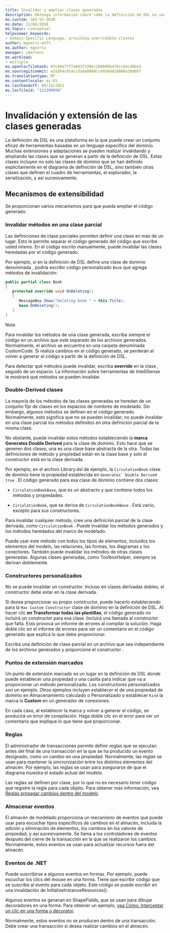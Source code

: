 ```yaml
---
title: Invalidar y ampliar clases generadas
description: Obtenga información sobre cómo la definición de DSL es una plataforma en la que puede crear un conjunto eficaz de herramientas basadas en un lenguaje específico del dominio.
ms.custom: SEO-VS-2020
ms.date: 11/04/2016
ms.topic: conceptual
helpviewer_keywords:
- Domain-Specific Language, providing overridable classes
author: mgoertz-msft
ms.author: mgoertz
manager: jmartens
ms.workload:
- multiple
ms.openlocfilehash: 07c44e7ff7a603f339ec268b06bd78cc84cd6be2
ms.sourcegitcommit: e3a364c014ccdada0860cc4930d428808e20d667
ms.translationtype: MT
ms.contentlocale: es-ES
ms.lasthandoff: 06/19/2021
ms.locfileid: "112390950"
---
```

# <a name="override-and-extend-the-generated-classes"></a>Invalidación y extensión de las clases generadas

La definición de DSL es una plataforma en la que puede crear un conjunto eficaz de herramientas basadas en un lenguaje específico del dominio. Muchas extensiones y adaptaciones se pueden realizar invalidando y ampliando las clases que se generan a partir de la definición de DSL. Estas clases incluyen no solo las clases de dominio que se han definido explícitamente en el diagrama de definición de DSL, sino también otras clases que definen el cuadro de herramientas, el explorador, la serialización, y así sucesivamente.

## <a name="extensibility-mechanisms"></a>Mecanismos de extensibilidad

Se proporcionan varios mecanismos para que pueda ampliar el código generado.

### <a name="override-methods-in-a-partial-class"></a>Invalidar métodos en una clase parcial

Las definiciones de clase parciales permiten definir una clase en más de un lugar. Esto le permite separar el código generado del código que escribe usted mismo. En el código escrito manualmente, puede invalidar las clases heredadas por el código generado.

Por ejemplo, si en la definición de DSL define una clase de dominio denominada , podría escribir código personalizado `Book` que agrega métodos de invalidación:

```csharp
public partial class Book
{
   protected override void OnDeleting()
   {
      MessageBox.Show("Deleting book " + this.Title);
      base.OnDeleting();
   }
}
```

> [!NOTE]
> Para invalidar los métodos de una clase generada, escriba siempre el código en un archivo que esté separado de los archivos generados. Normalmente, el archivo se encuentra en una carpeta denominada CustomCode. Si realiza cambios en el código generado, se perderán al volver a generar el código a partir de la definición de DSL.

Para detectar qué métodos puede invalidar, escriba **override** en la clase , seguido de un espacio. La información sobre herramientas de IntelliSense le mostrará qué métodos se pueden invalidar.

### <a name="double-derived-classes"></a>Double-Derived clases

La mayoría de los métodos de las clases generadas se heredan de un conjunto fijo de clases en los espacios de nombres de modelado. Sin embargo, algunos métodos se definen en el código generado. Normalmente, esto significa que no se pueden invalidar; no puede invalidar en una clase parcial los métodos definidos en otra definición parcial de la misma clase.

No obstante, puede invalidar estos métodos estableciendo la **marca Generates Double Derived** para la clase de dominio. Esto hace que se generen dos clases, una es una clase base abstracta de la otra. Todas las definiciones de método y propiedad están en la clase base y solo el constructor está en la clase derivada.

Por ejemplo, en el archivo Library.dsl de ejemplo, la `CirculationBook` clase de dominio tiene la propiedad establecida en `Generates``Double Derived` `true` . El código generado para esa clase de dominio contiene dos clases:

- `CirculationBookBase`, que es un abstracto y que contiene todos los métodos y propiedades.

- `CirculationBook`, que se deriva de `CirculationBookBase` . Está vacío, excepto para sus constructores.

Para invalidar cualquier método, cree una definición parcial de la clase derivada, como `CirculationBook` . Puede invalidar los métodos generados y los métodos heredados del marco de modelado.

Puede usar este método con todos los tipos de elementos, incluidos los elementos del modelo, las relaciones, las formas, los diagramas y los conectores. También puede invalidar los métodos de otras clases generadas. Algunas clases generadas, como ToolboxHelper, siempre se derivan doblemente.

### <a name="custom-constructors"></a>Constructores personalizados

No se puede invalidar un constructor. Incluso en clases derivadas dobles, el constructor debe estar en la clase derivada.

Si desea proporcionar su propio constructor, puede hacerlo estableciendo para la `Has Custom Constructor` clase de dominio en la definición de DSL. Al hacer clic **en Transformar todas las plantillas**, el código generado no incluirá un constructor para esa clase. Incluirá una llamada al constructor que falta. Esto provoca un informe de errores al compilar la solución. Haga doble clic en el informe de errores para ver un comentario en el código generado que explica lo que debe proporcionar.

Escriba una definición de clase parcial en un archivo que sea independiente de los archivos generados y proporcione el constructor .

### <a name="flagged-extension-points"></a>Puntos de extensión marcados

Un punto de extensión marcado es un lugar en la definición de DSL donde puede establecer una propiedad o una casilla para indicar que va a proporcionar un método personalizado. Los constructores personalizados son un ejemplo. Otros ejemplos incluyen establecer el de una propiedad de dominio en Almacenamiento calculado o Personalizado o establecer `Kind` la marca Is **Custom** en un generador de conexiones.

En cada caso, al establecer la marca y volver a generar el código, se producirá un error de compilación. Haga doble clic en el error para ver un comentario que explique lo que tiene que proporcionar.

### <a name="rules"></a>Reglas

El administrador de transacciones permite definir reglas que se ejecutan antes del final de una transacción en la que se ha producido un evento designado, como un cambio en una propiedad. Normalmente, las reglas se usan para mantener la sincronización entre los distintos elementos del almacén. Por ejemplo, las reglas se usan para asegurarse de que el diagrama muestra el estado actual del modelo.

Las reglas se definen por clase, por lo que no es necesario tener código que registre la regla para cada objeto. Para obtener más información, vea [Reglas propagar cambios dentro del modelo](../modeling/rules-propagate-changes-within-the-model.md).

### <a name="store-events"></a>Almacenar eventos

El almacén de modelado proporciona un mecanismo de eventos que puede usar para escuchar tipos específicos de cambios en el almacén, incluida la adición y eliminación de elementos, los cambios en los valores de propiedad, y así sucesivamente. Se llama a los controladores de eventos después del cierre de la transacción en la que se realizaron los cambios. Normalmente, estos eventos se usan para actualizar recursos fuera del almacén.

### <a name="net-events"></a>Eventos de .NET

Puede suscribirse a algunos eventos en formas. Por ejemplo, puede escuchar los clics del mouse en una forma. Tiene que escribir código que se suscribe al evento para cada objeto. Este código se puede escribir en una invalidación de InitializeInstanceResources().

Algunos eventos se generan en ShapeFields, que se usan para dibujar decoradores en una forma. Para obtener un ejemplo, [vea Cómo: Interceptar un clic en una forma o decorator](../modeling/how-to-intercept-a-click-on-a-shape-or-decorator.md).

Normalmente, estos eventos no se producen dentro de una transacción. Debe crear una transacción si desea realizar cambios en el almacén.

